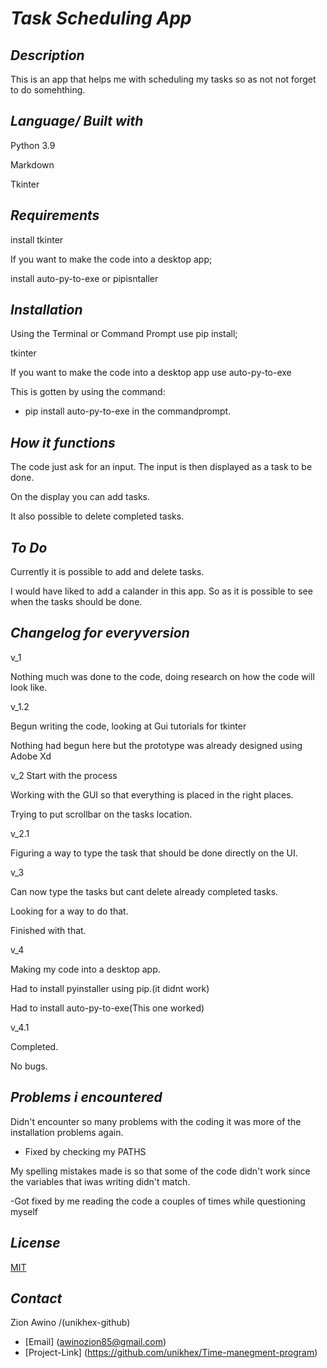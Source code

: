 # *Task Scheduling App*

## *Description*

This is an app that helps me with scheduling my tasks so as not not forget to do somehthing.

## *Language/ Built with*

Python 3.9

Markdown

Tkinter

## *Requirements*

install tkinter

If you want to make the code into a desktop app;

install auto-py-to-exe or pipisntaller

## *Installation*

Using the Terminal or Command Prompt use pip install;
  
  tkinter

If you want to make the code into a desktop app use auto-py-to-exe

This is gotten by using the command:

- pip install auto-py-to-exe in the commandprompt.

## *How it functions*

The code just ask for an input. The input is then displayed as a task to be done.

On the display you can add tasks.

 It also possible to delete completed tasks.

## *To Do*

Currently it is possible to add and delete tasks.

I would have liked to add a calander in this app. So as it is possible to see when the tasks should be done.

## *Changelog for everyversion*

v_1

Nothing much was done to the code, doing research on how the code will look like.

v_1.2

Begun writing the code, looking at Gui tutorials for tkinter

Nothing had begun here but the prototype was already designed using Adobe Xd

v_2
Start with the process

Working with the GUI so that everything is placed in the right places.

Trying to  put  scrollbar on the tasks location.

v_2.1

Figuring a way to type  the task that should be done directly on the UI.

v_3

Can now type the tasks but cant delete already completed tasks.

Looking for a way to do that.

Finished with that.

v_4

Making my code into a desktop app.

Had to install pyinstaller using pip.(it didnt work)

Had to install auto-py-to-exe(This one worked)

v_4.1

Completed.

No bugs.

## *Problems i encountered*

Didn't encounter so many problems with the coding it was more of the installation problems again.

- Fixed by checking my PATHS

My spelling mistakes made is so that some of the code didn't work since the variables that iwas writing didn't match.

-Got fixed by me reading the code a couples of times while questioning myself

## *License*

[MIT](https://choosealicense.com/licenses/mit/)

## *Contact*

Zion Awino /(unikhex-github)

- [Email] (awinozion85@gmail.com)
- [Project-Link] (<https://github.com/unikhex/Time-manegment-program>)
